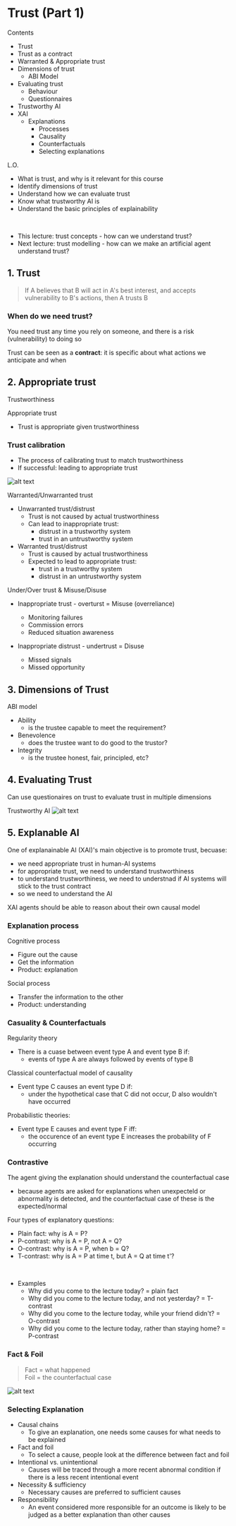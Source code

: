 # Trust (Part 1)

Contents
- Trust
- Trust as a contract
- Warranted & Appropriate trust
- Dimensions of trust
    - ABI Model
- Evaluating trust
    - Behaviour
    - Questionnaires
- Trustworthy AI
- XAI
    - Explanations
        - Processes
        - Causality
        - Counterfactuals
        - Selecting explanations

L.O.
- What is trust, and why is it relevant for this course
- Identify dimensions of trust
- Understand how we can evaluate trust
- Know what trustworthy AI is
- Understand the basic principles of explainability

<Br>

- This lecture: trust concepts - how can we understand trust?
- Next lecture: trust modelling - how can we make an artificial agent understand trust?

## 1. Trust
> If A believes that B will act in A's best interest, and accepts vulnerability to B's actions, then A trusts B

### When do we need trust?
You need trust any time you rely on someone, and there is a risk (vulnerability) to doing so

Trust can be seen as a **contract**: it is specific about what actions we anticipate and when

## 2. Appropriate trust
Trustworthiness

Appropriate trust
- Trust is appropriate given trustworthiness

### Trust calibration
- The process of calibrating trust to match trustworthiness
- If successful: leading to appropriate trust

![alt text](image.png)

Warranted/Unwarranted trust
- Unwarranted trust/distrust
    - Trust is not caused by actual trustworthiness
    - Can lead to inappropriate trust:
        - distrust in a trustworthy system
        - trust in an untrustworthy system
- Warranted trust/distrust
    - Trust is caused by actual trustworthiness
    - Expected to lead to appropriate trust:
        - trust in a trustworthy system
        - distrust in an untrustworthy system

Under/Over trust & Misuse/Disuse
- Inappropriate trust - overturst = Misuse (overreliance)
    - Monitoring failures
    - Commission errors
    - Reduced situation awareness

- Inappropriate distrust - undertrust = Disuse
    - Missed signals
    - Missed opportunity


## 3. Dimensions of Trust
ABI model
- Ability
    - is the trustee capable to meet the requirement?
- Benevolence
    - does the trustee want to do good to the trustor?
- Integrity
    - is the trustee honest, fair, principled, etc?


## 4. Evaluating Trust
Can use questionaires on trust to evaluate trust in multiple dimensions

Trustworthy AI
![alt text](image-1.png)


## 5. Explanable AI
One of explanainable AI (XAI)'s main objective is to promote trust, becuase:
- we need appropriate trust in human-AI systems
- for appropriate trust, we need to understand trustworthiness
- to understand trustworthiness, we need to understnad if AI systems will stick to the trust contract
- so we need to understand the AI

XAI agents should be able to reason about their own causal model

### Explanation process
Cognitive process
- Figure out the cause
- Get the information
- Product: explanation

Social process
- Transfer the information to the other
- Product: understanding

### Casuality & Counterfactuals
Regularity theory
- There is a cuase between event type A and event type B if:
    - events of type A are always followed by events of type B

Classical counterfactual model of causality
- Event type C causes an event type D if:
    - under the hypothetical case that C did not occur, D also wouldn't have occurred

Probabilistic theories:
- Event type E causes and event type F iff:
    - the occurence of an event type E increases the probability of F occurring

### Contrastive
The agent giving the explanation should understand the counterfactual case
- because agents are asked for explanations when unexpecteld or abnormality is detected, and the counterfactual case of these is the expected/normal

Four types of explanatory questions:
- Plain fact: why is A = P?
- P-contrast: why is A = P, not A = Q?
- O-contrast: why is A = P, when b = Q?
- T-contrast: why is A = P at time t, but A = Q at time t'?

<br>

- Examples
    - Why did you come to the lecture today? = plain fact
    - Why did you come to the lecture today, and not yesterday? = T-contrast
    - Why did you come to the lecture today, while your friend didn't? = O-contrast
    - Why did you come to the lecture today, rather than staying home? = P-contrast

### Fact & Foil
> Fact = what happened <br>
> Foil = the counterfactual case

![alt text](image-2.png)

### Selecting Explanation
- Causal chains
    - To give an explanation, one needs some causes for what needs to be explained
- Fact and foil
    - To select a cause, people look at the difference between fact and foil
- Intentional vs. unintentional
    - Causes will be traced through a more recent abnormal condition if there is a less recent intentional event
- Necessity & sufficiency
    - Necessary causes are preferred to sufficient causes
- Responsibility
    - An event considered more responsible for an outcome is likely to be judged as a better explanation than other causes